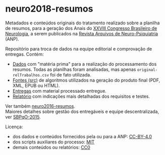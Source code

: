 # neuro2018-resumos

Metadados e conteúdos originais do tratamento realizado sobre a planilha de resumos, para a geração dos Anais do [XXVIII Congresso Brasileiro de Neurologia](http://neuro2018.com.br), a serem publicados na [Revista Arquivos de Neuro-Psiquiatria](http://www.scielo.br/revistas/anp/iinstruc.htm) (ANP).

Repositório para troca de dados na equipe editorial e comprovação de entregas. Contém:

* [Dados](data) com "matéria prima" para a realização do processamento dos resumos. Todas as planilhas foram analisadas, mas apenas `original-relTrabalhos.csv` foi de fato utilizada. 
* [Fontes (src)](src) de algoritmos utilizados na geração do produto final (PDF, XML, EPUB ou HTML). 
* [Entregas](entregas) com material processado entregue. 
* [Relatório](relatorio.md) com indicações mais detalhadas dos requisitos e testes.

Ver também [neuro2016-resumos](https://github.com/ppKrauss/neuro2016-resumos). <br/>Maiores detalhes sobre gestão dos entregáveis e equipe descentralizada, ver [SBPqO-2015](https://github.com/ppKrauss/SBPqO-2015). 

Licença:

* dos dados e conteúdos fornecidos pela ou para a ANP: [CC-BY-4.0](https://creativecommons.org/licenses/by/4.0/)
* dos scripts auxiliares do processo: [MIT](https://spdx.org/licenses/MIT.html)
* demais conteúdos ou relatórios: [CC0](https://creativecommons.org/publicdomain/zero/1.0/)
